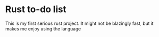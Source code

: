 # Rust to-do list
This is my first serious rust project. It might not be blazingly fast, but it makes me enjoy using the language